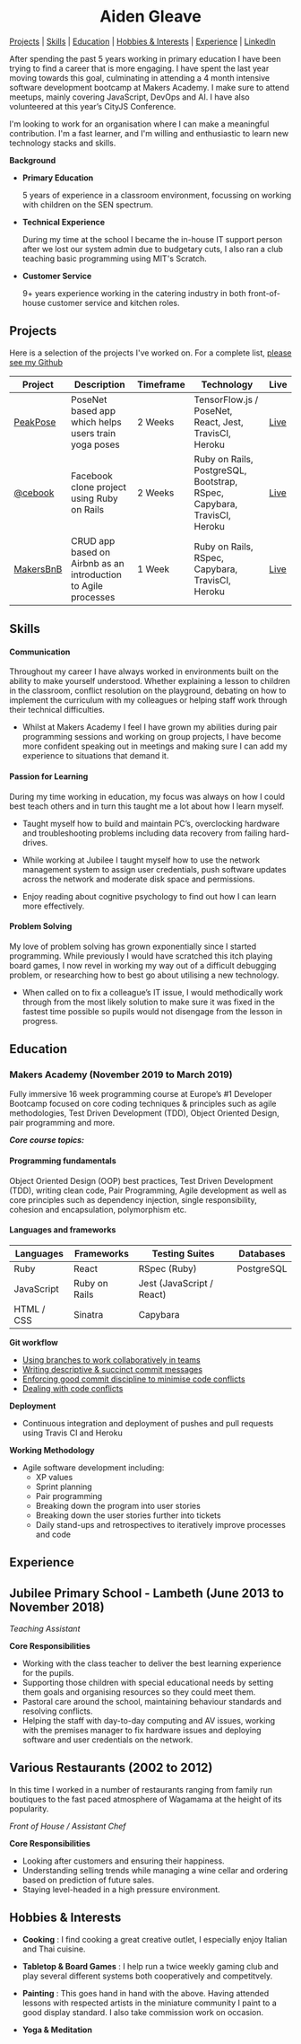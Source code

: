 

<center>
<h1>Aiden Gleave</h1>
</center>


 [Projects](#projects) | [Skills](#skills) | [Education](#education) | [Hobbies & Interests](#interests) | [Experience](#experience) | [LinkedIn](https://www.linkedin.com/in/aiden-gleave-901b8a16b/)


After spending the past 5 years working in primary education I have been trying to find a career that is more engaging. I have spent the last year moving towards this goal, culminating in attending a 4 month intensive software development bootcamp at Makers Academy.
I make sure to attend meetups, mainly covering JavaScript, DevOps and AI. I have also volunteered at this year’s CityJS Conference.

I'm looking to work for an organisation where I can make a meaningful contribution. I'm a fast learner, and I'm willing and enthusiastic to learn new technology stacks and skills.


**Background**

- **Primary Education**

     5 years of experience in a classroom environment, focussing on working with children on the SEN spectrum.

- **Technical Experience**

     During my time at the school I became the in-house IT support person after we lost our system admin due to budgetary cuts, I also ran a club teaching basic programming using MIT's Scratch.

- **Customer Service**

     9+ years experience working in the catering industry in both front-of-house customer service and kitchen roles.



## Projects

Here is a selection of the projects I've worked on. For a complete list, [please see my Github](https://github.com/aidengleave?tab=repositories) 

| Project 	| Description                                                    	| Timeframe 	| Technology                                                              	| Live     	|
|----------------	|----------------------------------------------------------------	|-----------	|-------------------------------------------------------------------------	|----------	|
| [PeakPose](https://github.com/aidengleave/peakPose)   	| PoseNet based app which helps users train yoga poses           	| 2 Weeks   	| TensorFlow.js / PoseNet, React, Jest, TravisCI, Heroku                  	| [Live](https://codename-asana.herokuapp.com/) 	|
| [@cebook](https://github.com/aidengleave/acebook-desk-warriors)    	| Facebook clone project using Ruby on Rails                     	| 2 Weeks   	| Ruby on Rails, PostgreSQL, Bootstrap, RSpec, Capybara, TravisCI, Heroku 	| [Live](https://acebook-team-desk-warriors.herokuapp.com/) 	|
| [MakersBnB](https://github.com/aidengleave/MakersBnB)  	| CRUD app based on Airbnb as an introduction to Agile processes 	| 1 Week    	| Ruby on Rails, RSpec, Capybara, TravisCI, Heroku                        	| [Live](https://makersbnb6ever.herokuapp.com/) 	|

## Skills

#### Communication

Throughout my career I have always worked in environments built on the ability to make yourself understood. Whether explaining a lesson to children in the classroom, conflict resolution on the playground, debating on how to implement the curriculum with my colleagues or helping staff work through their technical difficulties.
 - Whilst at Makers Academy I feel I have grown my abilities during pair programming sessions and working on group projects, I have become more confident speaking out in meetings and making sure I can add my experience to situations that demand it.

#### Passion for Learning

During my time working in education, my focus was always on how I could best teach others and in turn this taught me a lot about how I learn myself. 
 - Taught myself how to build and maintain PC’s, overclocking hardware and troubleshooting problems including data recovery from failing hard-drives.

 - While working at Jubilee I taught myself how to use the network management system to assign user credentials, push software updates across the network and moderate disk space and permissions.

 - Enjoy reading about cognitive psychology to find out how I can learn more effectively.

#### Problem Solving
My love of problem solving has grown exponentially since I started programming. While previously I would have scratched this itch playing board games, I now revel in working my way out of a difficult debugging problem, or researching how to best go about utilising a new technology.

 - When called on to fix a colleague’s IT issue, I would methodically work through from the most likely solution to make sure it was fixed in the fastest time possible so pupils would not disengage from the lesson in progress.


## Education

### Makers Academy (November 2019 to March 2019)

Fully immersive 16 week programming course at Europe’s #1 Developer Bootcamp focused on core coding techniques & principles such as agile methodologies, Test Driven Development (TDD), Object Oriented Design, pair programming and more.

_**Core course topics:**_

#### Programming fundamentals

Object Oriented Design (OOP) best practices, Test Driven Development (TDD), writing clean code, Pair Programming, Agile development as well as core principles such as dependency injection, single responsibility, cohesion and encapsulation, polymorphism etc.

#### Languages and frameworks

| **Languages**                  	| **Frameworks**                 	| **Testing Suites**               	| **Databases**                  	|
| --------------------------------	| --------------------------------	| ----------------------------------	| --------------------------------	|
| Ruby                           	| React                          	| RSpec (Ruby)                     	| PostgreSQL                     	|
| JavaScript                     	| Ruby on Rails                  	| Jest (JavaScript / React)        	|                                	|
| HTML / CSS                     	| Sinatra                        	| Capybara                         	|                                	|

**Git workflow**

- [Using branches to work collaboratively in teams](https://github.com/aidengleave/peakPose/branches)
- [Writing descriptive & succinct commit messages](https://github.com/aidengleave/acebook-desk-warriors/commits?author=aidengleave) 
- [Enforcing good commit discipline to minimise code conflicts](https://github.com/aidengleave/acebook-desk-warriors/commits/development)
- [Dealing with code conflicts](https://github.com/aidengleave/peakPose/commit/75e92e4ac3cdb11e11363c5fb344fa545739d01d)

**Deployment**

- Continuous integration and deployment of pushes and pull requests using Travis CI and Heroku

**Working Methodology**

- Agile software development including:
  - XP values
  - Sprint planning
  - Pair programming
  - Breaking down the program into user stories
  - Breaking down the user stories further into tickets
  - Daily stand-ups and retrospectives to iteratively improve processes and code

## Experience

## **Jubilee Primary School - Lambeth** (June 2013 to November 2018)    

_Teaching Assistant_

**Core Responsibilities**

- Working with the class teacher to deliver the best learning experience for the pupils.
- Supporting those children with special educational needs by setting them goals and organising resources so they could meet them.
- Pastoral care around the school, maintaining behaviour standards and resolving conflicts.
- Helping the staff with day-to-day computing and AV issues, working with the premises manager to fix hardware issues and deploying software and user credentials on the network.

## **Various Restaurants** (2002 to 2012)   

In this time I worked in a number of restaurants ranging from family run boutiques to the fast paced atmosphere of Wagamama at the height of its popularity.

_Front of House / Assistant Chef_

**Core Responsibilities**

- Looking after customers and ensuring their happiness.
- Understanding selling trends while managing a wine cellar and ordering based on prediction of future sales.
- Staying level-headed in a high pressure environment.


## Hobbies & Interests
- **Cooking** : I find cooking a great creative outlet, I especially enjoy Italian and Thai cuisine. 

 - **Tabletop & Board Games** : I help run a twice weekly gaming club and play several different systems both cooperatively and competitvely.

 - **Painting** : This goes hand in hand with the above. Having attended lessons with respected artists in the miniature community I paint to a good display standard. I also take commission work on occasion. 
 
 - **Yoga & Meditation**
 

